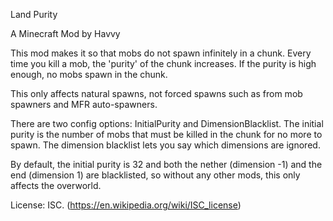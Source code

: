 Land Purity

A Minecraft Mod by Havvy

This mod makes it so that mobs do not spawn infinitely in a chunk.
Every time you kill a mob, the 'purity' of the chunk increases.
If the purity is high enough, no mobs spawn in the chunk.

This only affects natural spawns, not forced spawns such as from mob spawners
and MFR auto-spawners.

There are two config options:  InitialPurity and DimensionBlacklist. 
The initial purity is the number of mobs that must be killed in the
chunk for no more to spawn. The dimension blacklist lets you say which
dimensions are ignored.

By default, the initial purity is 32 and both the nether (dimension -1)
and the end (dimension 1) are blacklisted, so without any other mods,
this only affects the overworld.



License:  ISC. (https://en.wikipedia.org/wiki/ISC_license)